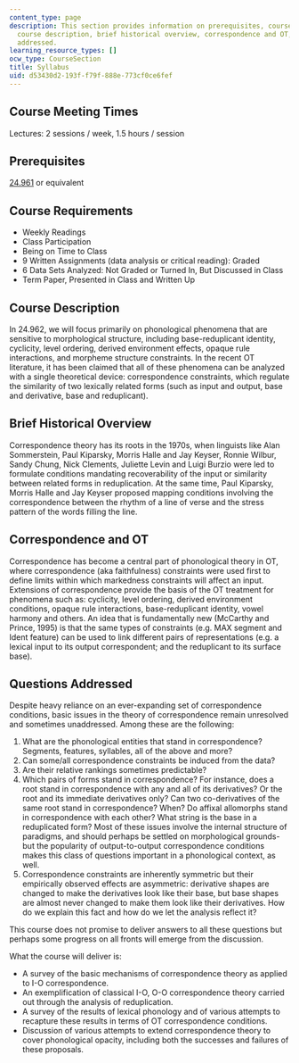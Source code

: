```yaml
---
content_type: page
description: This section provides information on prerequisites, course requirements,
  course description, brief historical overview, correspondence and OT, and questions
  addressed.
learning_resource_types: []
ocw_type: CourseSection
title: Syllabus
uid: d53430d2-193f-f79f-888e-773cf0ce6fef
---
```


Course Meeting Times
--------------------

Lectures: 2 sessions / week, 1.5 hours / session

Prerequisites
-------------

[24.961](/courses/24-961-introduction-to-phonology-fall-2014) or equivalent

Course Requirements
-------------------

*   Weekly Readings
*   Class Participation
*   Being on Time to Class
*   9 Written Assignments (data analysis or critical reading): Graded
*   6 Data Sets Analyzed: Not Graded or Turned In, But Discussed in Class
*   Term Paper, Presented in Class and Written Up

Course Description
------------------

In 24.962, we will focus primarily on phonological phenomena that are sensitive to morphological structure, including base-reduplicant identity, cyclicity, level ordering, derived environment effects, opaque rule interactions, and morpheme structure constraints. In the recent OT literature, it has been claimed that all of these phenomena can be analyzed with a single theoretical device: correspondence constraints, which regulate the similarity of two lexically related forms (such as input and output, base and derivative, base and reduplicant).

Brief Historical Overview
-------------------------

Correspondence theory has its roots in the 1970s, when linguists like Alan Sommerstein, Paul Kiparsky, Morris Halle and Jay Keyser, Ronnie Wilbur, Sandy Chung, Nick Clements, Juliette Levin and Luigi Burzio were led to formulate conditions mandating recoverability of the input or similarity between related forms in reduplication. At the same time, Paul Kiparsky, Morris Halle and Jay Keyser proposed mapping conditions involving the correspondence between the rhythm of a line of verse and the stress pattern of the words filling the line.

Correspondence and OT
---------------------

Correspondence has become a central part of phonological theory in OT, where correspondence (aka faithfulness) constraints were used first to define limits within which markedness constraints will affect an input. Extensions of correspondence provide the basis of the OT treatment for phenomena such as: cyclicity, level ordering, derived environment conditions, opaque rule interactions, base-reduplicant identity, vowel harmony and others. An idea that is fundamentally new (McCarthy and Prince, 1995) is that the same types of constraints (e.g. MAX segment and Ident feature) can be used to link different pairs of representations (e.g. a lexical input to its output correspondent; and the reduplicant to its surface base).

Questions Addressed
-------------------

Despite heavy reliance on an ever-expanding set of correspondence conditions, basic issues in the theory of correspondence remain unresolved and sometimes unaddressed. Among these are the following:

1.  What are the phonological entities that stand in correspondence? Segments, features, syllables, all of the above and more?
2.  Can some/all correspondence constraints be induced from the data?
3.  Are their relative rankings sometimes predictable?
4.  Which pairs of forms stand in correspondence? For instance, does a root stand in correspondence with any and all of its derivatives? Or the root and its immediate derivatives only? Can two co-derivatives of the same root stand in correspondence? When? Do affixal allomorphs stand in correspondence with each other? What string is the base in a reduplicated form? Most of these issues involve the internal structure of paradigms, and should perhaps be settled on morphological grounds-but the popularity of output-to-output correspondence conditions makes this class of questions important in a phonological context, as well.
5.  Correspondence constraints are inherently symmetric but their empirically observed effects are asymmetric: derivative shapes are changed to make the derivatives look like their base, but base shapes are almost never changed to make them look like their derivatives. How do we explain this fact and how do we let the analysis reflect it?

This course does not promise to deliver answers to all these questions but perhaps some progress on all fronts will emerge from the discussion.

What the course will deliver is:

*   A survey of the basic mechanisms of correspondence theory as applied to I-O correspondence.
*   An exemplification of classical I-O, O-O correspondence theory carried out through the analysis of reduplication.
*   A survey of the results of lexical phonology and of various attempts to recapture these results in terms of OT correspondence conditions.
*   Discussion of various attempts to extend correspondence theory to cover phonological opacity, including both the successes and failures of these proposals.
